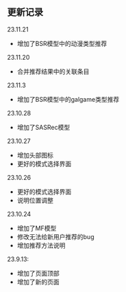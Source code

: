 ## 更新记录

23.11.21
* 增加了BSR模型中的动漫类型推荐

23.11.20
* 合并推荐结果中的关联条目

23.11.3
* 增加了BSR模型中的galgame类型推荐

23.10.28
* 增加了SASRec模型


23.10.27
* 增加头部图标
* 更好的模式选择界面

23.10.26
* 更好的模式选择界面
* 说明位置调整

23.10.24
* 增加了MF模型
* 修改无法给新用户推荐的bug
* 增加推荐方法说明

23.9.13:
* 增加了页面顶部
* 增加了新的页面

